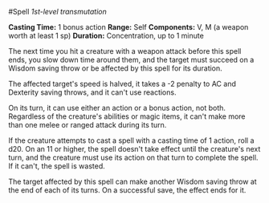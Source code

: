 #Spell
*1st-level transmutation*

**Casting Time:** 1 bonus action
**Range:** Self
**Components:** V, M (a weapon worth at least 1 sp)
**Duration:** Concentration, up to 1 minute

The next time you hit a creature with a weapon attack before this spell ends, you slow down time around them, and the target must succeed on a Wisdom saving throw or be affected by this spell for its duration.

The affected target's speed is halved, it takes a -2 penalty to AC and Dexterity saving throws, and it can't use reactions.

On its turn, it can use either an action or a bonus action, not both. Regardless of the creature's abilities or magic items, it can't make more than one melee or ranged attack during its turn.

If the creature attempts to cast a spell with a casting time of 1 action, roll a d20. On an 11 or higher, the spell doesn't take effect until the creature's next turn, and the creature must use its action on that turn to complete the spell. If it can't, the spell is wasted.

The target affected by this spell can make another Wisdom saving throw at the end of each of its turns. On a successful save, the effect ends for it.